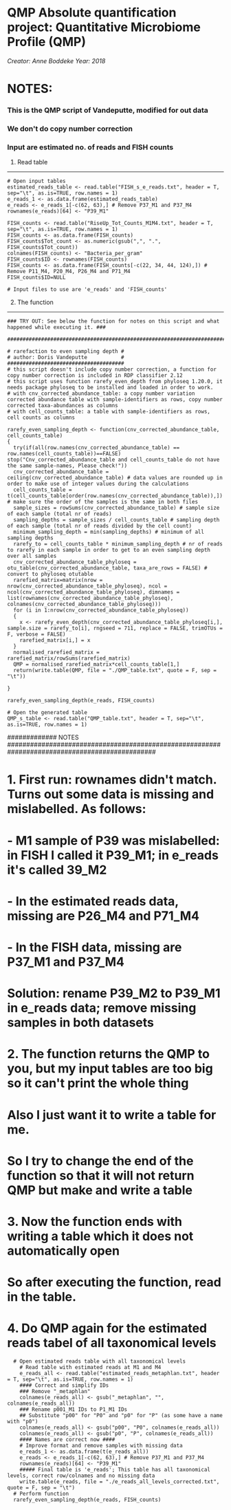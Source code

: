 QMP Absolute quantification project: Quantitative Microbiome Profile (QMP)
=====================================

*Creator: Anne Boddeke* 
*Year: 2018* 

# NOTES:
### This is the QMP script of Vandeputte, modified for out data
### We don't do copy number correction
### Input are estimated no. of reads and FISH counts

1. Read table 
-----------------------------------------------
```
# Open input tables
estimated_reads_table <- read.table("FISH_s_e_reads.txt", header = T, sep="\t", as.is=TRUE, row.names = 1)
e_reads_1 <- as.data.frame(estimated_reads_table)
e_reads <- e_reads_1[-c(62, 63),] # Remove P37_M1 and P37_M4
rownames(e_reads)[64] <- "P39_M1"

FISH_counts <- read.table("RiseUp_Tot_Counts_M1M4.txt", header = T, sep="\t", as.is=TRUE, row.names = 1)
FISH_counts <- as.data.frame(FISH_counts)
FISH_counts$Tot_count <- as.numeric(gsub(",", ".", FISH_counts$Tot_count))
colnames(FISH_counts) <- "Bacteria_per_gram"
FISH_counts$ID <- rownames(FISH_counts)
FISH_counts <- as.data.frame(FISH_counts[-c(22, 34, 44, 124),]) # Remove P11_M4, P20_M4, P26_M4 and P71_M4
FISH_counts$ID=NULL

# Input files to use are 'e_reads' and 'FISH_counts'
```

2. The function
-----------------------------------------------
```
### TRY OUT: See below the function for notes on this script and what happened while executing it. ###

####################################################################################################################

# rarefaction to even sampling depth #
# author: Doris Vandeputte           #
######################################
# this script doesn't include copy number correction, a function for copy number correction is included in RDP classifier 2.12 
# this script uses function rarefy_even_depth from phyloseq 1.20.0, it needs package phyloseq to be installed and loaded in order to work.
# with cnv_corrected_abundance_table: a copy number variation corrected abundance table with sample-identifiers as rows, copy number corrected taxa-abundances as columns
# with cell_counts_table: a table with sample-identifiers as rows, cell counts as columns 

rarefy_even_sampling_depth <- function(cnv_corrected_abundance_table, cell_counts_table) 
{
  try(if(all(row.names(cnv_corrected_abundance_table) == row.names(cell_counts_table))==FALSE) stop("Cnv_corrected_abundance_table and cell_counts_table do not have the same sample-names, Please check!"))
  cnv_corrected_abundance_table = ceiling(cnv_corrected_abundance_table) # data values are rounded up in order to make use of integer values during the calculations
  cell_counts_table = t(cell_counts_table[order(row.names(cnv_corrected_abundance_table)),]) # make sure the order of the samples is the same in both files  
  sample_sizes = rowSums(cnv_corrected_abundance_table) # sample size of each sample (total nr of reads)
  sampling_depths = sample_sizes / cell_counts_table # sampling depth of each sample (total nr of reads divided by the cell count)
  minimum_sampling_depth = min(sampling_depths) # minimum of all sampling depths
  rarefy_to = cell_counts_table * minimum_sampling_depth # nr of reads to rarefy in each sample in order to get to an even sampling depth over all samples
  cnv_corrected_abundance_table_phyloseq = otu_table(cnv_corrected_abundance_table, taxa_are_rows = FALSE) # convert to phyloseq otutable
  rarefied_matrix=matrix(nrow = nrow(cnv_corrected_abundance_table_phyloseq), ncol = ncol(cnv_corrected_abundance_table_phyloseq), dimnames = list(rownames(cnv_corrected_abundance_table_phyloseq), colnames(cnv_corrected_abundance_table_phyloseq)))
  for (i in 1:nrow(cnv_corrected_abundance_table_phyloseq))
  {
    x <- rarefy_even_depth(cnv_corrected_abundance_table_phyloseq[i,], sample.size = rarefy_to[i], rngseed = 711, replace = FALSE, trimOTUs = F, verbose = FALSE)
    rarefied_matrix[i,] = x
  }
  normalised_rarefied_matrix = rarefied_matrix/rowSums(rarefied_matrix)
  QMP = normalised_rarefied_matrix*cell_counts_table[1,]
  return(write.table(QMP, file = "./QMP_table.txt", quote = F, sep = "\t"))
  
}

rarefy_even_sampling_depth(e_reads, FISH_counts)

# Open the generated table
QMP_s_table <- read.table("QMP_table.txt", header = T, sep="\t", as.is=TRUE, row.names = 1)
```

############# NOTES ###############################################################################################
# 1.  First run: rownames didn't match. Turns out some data is missing and mislabelled. As follows:
#         - M1 sample of P39 was mislabelled: in FISH I called it P39_M1; in e_reads it's called 39_M2
#         - In the estimated reads data, missing are P26_M4 and P71_M4
#         - In the FISH data, missing are P37_M1 and P37_M4
#     Solution: rename P39_M2 to P39_M1 in e_reads data; remove missing samples in both datasets

# 2.  The function returns the QMP to you, but my input tables are too big so it can't print the whole thing
#     Also I just want it to write a table for me.
#     So I try to change the end of the function so that it will not return QMP but make and write a table

# 3.  Now the function ends with writing a table which it does not automatically open
#     So after executing the function, read in the table.

# 4.  Do QMP again for the estimated reads tabel of all taxonomical levels
      # Open estimated reads table with all taxonomical levels
        # Read table with estimated reads at M1 and M4
        e_reads_all <- read.table("estimated_reads_metaphlan.txt", header = T, sep="\t", as.is=TRUE, row.names = 1)
        #### Correct and simplify IDs
        ### Remove "_metaphlan"
        colnames(e_reads_all) <- gsub("_metaphlan", "", colnames(e_reads_all))
        ### Rename p001_M1 IDs to P1_M1 IDs
        ## Substitute "p00" for "P0" and "p0" for "P" (as some have a name with "p0") 
        colnames(e_reads_all) <- gsub("p00", "P0", colnames(e_reads_all))
        colnames(e_reads_all) <- gsub("p0", "P", colnames(e_reads_all))
        #### Names are correct now ####
        # Improve format and remove samples with missing data
        e_reads_1 <- as.data.frame(t(e_reads_all))
        e_reads <- e_reads_1[-c(62, 63),] # Remove P37_M1 and P37_M4
        rownames(e_reads)[64] <- "P39_M1"
        ##### Final table is 'e_reads'; This table has all taxonomical levels, correct row/colnames and no missing data
        write.table(e_reads, file = "./e_reads_all_levels_corrected.txt", quote = F, sep = "\t")
      # Perform function
      rarefy_even_sampling_depth(e_reads, FISH_counts)




